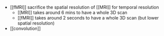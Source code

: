 - [[fMRI]] sacrifice the spatial resolution of [[MRI]] for temporal resolution
	- [[MRI]] takes around 6 mins to have a whole 3D scan
	- [[fMRI]] takes around 2 seconds to have a whole 3D scan (but lower spatial resolution)
- [[convolution]]